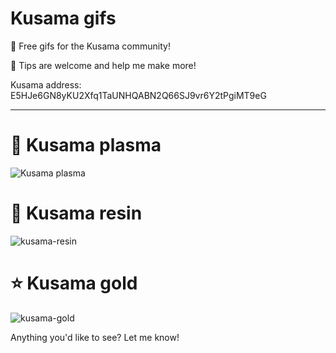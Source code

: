 # Kusama gifs

💖 Free gifs for the Kusama community!


🙏 Tips are welcome and help me make more!

Kusama address:
E5HJe6GN8yKU2Xfq1TaUNHQABN2Q66SJ9vr6Y2tPgiMT9eG

-----

# 🔮 Kusama plasma
![Kusama plasma](https://user-images.githubusercontent.com/5248378/101265403-84c9fb00-3746-11eb-9f35-c273f81db8cf.gif)

# 📐 Kusama resin
![kusama-resin](https://user-images.githubusercontent.com/5248378/101292184-38e28900-380e-11eb-9c07-b38cec5c6925.gif)

# ⭐ Kusama gold 
![kusama-gold](https://user-images.githubusercontent.com/5248378/101297076-4a845a80-3827-11eb-8233-77c2611148ec.gif)

Anything you'd like to see? Let me know! 
